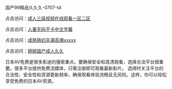 
国产99精品久久久-0707-td

点击访问：<a href="https://gda-c7m.pages.dev/">成人三级视频在线观看一区二区</a>

点击访问：<a href="https://tfda.pages.dev/">人妻无码不卡中文字幕</a>

点击访问：<a href="https://bsdf-5f5.pages.dev/">成熟熟妇丰满高潮xxxxx</a>

点击访问：<a href="https://cfad.pages.dev/">婷婷国产成人久久</a>


日本AV免费是很多影迷的搜索重点。要确保安全和高清观看，选择合法平台很重要。很多平台提供免费流媒体，只需注册即可观看最新影片。
选择时关注平台的合法性、安全性和资源更新频率，确保观看体验流畅且无风险。这样，你可以轻松享受免费的日本AV资源。

<span style="display:none;">[Canonical link](https://github.com/td20250707/td04）</span>
